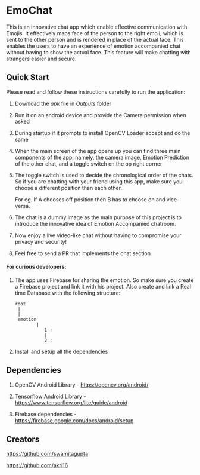 # EmoChat
This is an innovative chat app which enable effective communication with Emojis. It effectively maps face of the person to the right emoji, which is sent to the other person and is rendered in place of the actual face. This enables the users to have an experience of emotion accompanied chat without having to show the actual face.  This feature will make chatting with strangers easier and secure.

## Quick Start

Please read and follow these instructions carefully to run the application:

1. Download the *apk* file in *Outputs* folder

2. Run it on an android device and provide the Camera permission when asked

3. During startup if it prompts to install OpenCV Loader accept and do the same

4. When the main screen of the app opens up you can find three main components of the app, namely, the camera image, Emotion Prediction of the other chat, and a toggle switch on the op right corner

5. The toggle switch is used to decide the chronological order of the chats. So if you are chatting with your friend using this app, make sure you choose a different position than each other.

   For eg. If A chooses off position then B has to choose on and vice-versa.

6. The chat is a dummy image as the main purpose of this project is to introduce the innovative idea of Emotion Accompanied chatroom.

7. Now enjoy a live video-like chat without having to compromise your privacy and security!  

8.  Feel free to send a PR that implements the chat section

#### For curious developers:

1. The app uses Firebase for sharing the emotion. So make sure you create a Firebase project and link it with his project. Also create and link a Real time Database with the following structure:

   ```
   root
   	|
   	|
   	emotion
   		   |
              1 :
              |
              2 :
   ```

2. Install and setup all the dependencies 



## Dependencies 

1. OpenCV Android Library - https://opencv.org/android/

2. Tensorflow Android Library - https://www.tensorflow.org/lite/guide/android

3. Firebase dependencies - https://firebase.google.com/docs/android/setup

   

## Creators

https://github.com/swamitagupta

https://github.com/akri16
